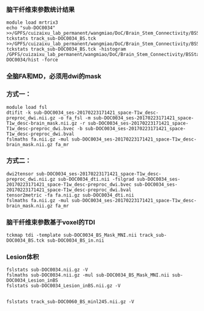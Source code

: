 ### 脑干纤维束参数统计结果
    module load mrtrix3
    echo "sub-DOC0034" >>/GPFS/cuizaixu_lab_permanent/wangmiao/DoC/Brain_Stem_Connectivity/BSStats/tckedit.txt
    tckstats track_sub-DOC0034_BS.tck >>/GPFS/cuizaixu_lab_permanent/wangmiao/DoC/Brain_Stem_Connectivity/BSStats/tckedit.txt
    tckstats track_sub-DOC0034_BS.tck -histogram /GPFS/cuizaixu_lab_permanent/wangmiao/DoC/Brain_Stem_Connectivity/BSStats/sub-DOC0034/hist -force

### 全脑FA和MD，必须用dwi的mask
### 方式一：
    module load fsl
    dtifit -k sub-DOC0034_ses-20170223171421_space-T1w_desc-preproc_dwi.nii.gz -o fa_fsl -m sub-DOC0034_ses-20170223171421_space-T1w_desc-brain_mask.nii.gz -r sub-DOC0034_ses-20170223171421_space-T1w_desc-preproc_dwi.bvec -b sub-DOC0034_ses-20170223171421_space-T1w_desc-preproc_dwi.bval
    fslmaths fa.nii.gz -mul sub-DOC0034_ses-20170223171421_space-T1w_desc-brain_mask.nii.gz fa_mr
### 方式二：
    dwi2tensor sub-DOC0034_ses-20170223171421_space-T1w_desc-preproc_dwi.nii.gz sub-DOC0034_dti.nii -fslgrad sub-DOC0034_ses-20170223171421_space-T1w_desc-preproc_dwi.bvec sub-DOC0034_ses-20170223171421_space-T1w_desc-preproc_dwi.bval
    tensor2metric -fa fa.nii.gz sub-DOC0034_dti.nii
    fslmaths fa.nii.gz -mul sub-DOC0034_ses-20170223171421_space-T1w_desc-brain_mask.nii.gz fa_mr

### 脑干纤维束参数基于voxel的TDI
    tckmap tdi -template sub-DOC0034_BS_Mask_MNI.nii track_sub-DOC0034_BS.tck sub-DOC0034_BS_in.nii

### Lesion体积
    fslstats sub-DOC0034.nii.gz -V
    fslmaths sub-DOC0034.nii.gz -mul sub-DOC0034_BS_Mask_MNI.nii sub-DOC0034_Lesion_inBS
    fslstats sub-DOC0034_Lesion_inBS.nii.gz -V
    
    
    fslstats track_sub-DOC0060_BS_minl245.nii.gz -V
